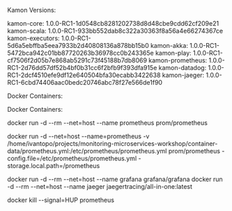 Kamon Versions:

kamon-core: 1.0.0-RC1-1d0548cb8281202738d8d48cbe9cdd62cf209e21
kamon-scala: 1.0.0-RC1-933bb552dab8c322a30363f8a56a4e66274367ce
kamon-executors: 1.0.0-RC1-5d6a5ebffba5eea7933b2d40808136a878bb15b0
kamon-akka: 1.0.0-RC1-5472bca942c01bb87720263b36978cc0b243365e
kamon-play: 1.0.0-RC1-cf7506f2d05b7e868ab5291c73f45188b7db8069
kamon-prometheus: 1.0.0-RC1-2d76dd57df52b4bf0b31cc6f2bfb9f393dfa915e
kamon-datadog: 1.0.0-RC1-2dcf4510efe9df12e640504bfa30ecabb3422638
kamon-jaeger: 1.0.0-RC1-6cbd74406aac0bedc20746abc78f27e566de1f90



Docker Containers:


Docker Containers:

docker run -d --rm --net=host --name prometheus prom/prometheus

docker run -d --net=host --name=prometheus -v /home/ivantopo/projects/monitoring-microservices-workshop/container-data/prometheus.yml:/etc/prometheus/prometheus.yml prom/prometheus -config.file=/etc/prometheus/prometheus.yml -storage.local.path=/prometheus


docker run -d --rm --net=host --name grafana grafana/grafana
docker run -d --rm --net=host --name jaeger jaegertracing/all-in-one:latest

docker kill --signal=HUP prometheus